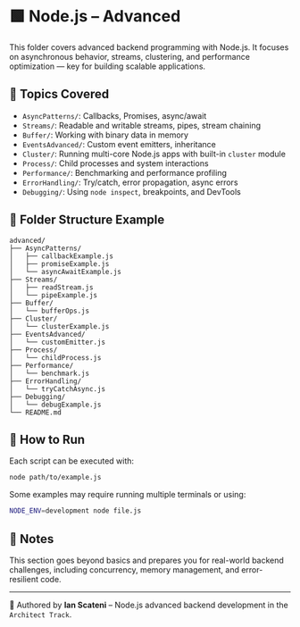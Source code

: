 # 🟩 Node.js – Advanced

This folder covers advanced backend programming with Node.js. It focuses on asynchronous behavior, streams, clustering, and performance optimization — key for building scalable applications.

## 🧠 Topics Covered

- `AsyncPatterns/`: Callbacks, Promises, async/await
- `Streams/`: Readable and writable streams, pipes, stream chaining
- `Buffer/`: Working with binary data in memory
- `EventsAdvanced/`: Custom event emitters, inheritance
- `Cluster/`: Running multi-core Node.js apps with built-in `cluster` module
- `Process/`: Child processes and system interactions
- `Performance/`: Benchmarking and performance profiling
- `ErrorHandling/`: Try/catch, error propagation, async errors
- `Debugging/`: Using `node inspect`, breakpoints, and DevTools

## 📁 Folder Structure Example

```
advanced/
├── AsyncPatterns/
│   ├── callbackExample.js
│   ├── promiseExample.js
│   └── asyncAwaitExample.js
├── Streams/
│   ├── readStream.js
│   └── pipeExample.js
├── Buffer/
│   └── bufferOps.js
├── Cluster/
│   └── clusterExample.js
├── EventsAdvanced/
│   └── customEmitter.js
├── Process/
│   └── childProcess.js
├── Performance/
│   └── benchmark.js
├── ErrorHandling/
│   └── tryCatchAsync.js
├── Debugging/
│   └── debugExample.js
└── README.md
```

## 🚀 How to Run

Each script can be executed with:

```bash
node path/to/example.js
```

Some examples may require running multiple terminals or using:

```bash
NODE_ENV=development node file.js
```

## 📌 Notes

This section goes beyond basics and prepares you for real-world backend challenges, including concurrency, memory management, and error-resilient code.

---

📄 Authored by **Ian Scateni** – Node.js advanced backend development in the `Architect Track`.
